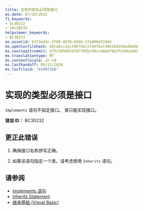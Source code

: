 ```yaml
---
title: 实现的类型必须是接口
ms.date: 07/20/2015
f1_keywords:
- bc30232
- vbc30232
helpviewer_keywords:
- BC30232
ms.assetid: 63f3dd4c-2f99-4070-b506-2fa808df24d4
ms.openlocfilehash: b8ca0cca1c3967ddc5fd47baf49019d39ded0a6b
ms.sourcegitcommit: bf5c5850654187705bc94cc40ebfb62fe346ab02
ms.translationtype: MT
ms.contentlocale: zh-CN
ms.lasthandoff: 09/23/2020
ms.locfileid: "91097340"
---
```

# <a name="implemented-type-must-be-an-interface"></a>实现的类型必须是接口

`Implements` 语句不指定接口。 类只能实现接口。  
  
 **错误 ID：** BC30232  
  
## <a name="to-correct-this-error"></a>更正此错误  
  
1. 确保接口名称拼写正确。  
  
2. 如果该语句指定一个类，请考虑使用 `Inherits` 语句。  
  
## <a name="see-also"></a>请参阅

- [Implements 语句](../language-reference/statements/implements-statement.md)
- [Inherits Statement](../language-reference/statements/inherits-statement.md)
- [继承基础 (Visual Basic) ](../programming-guide/language-features/objects-and-classes/inheritance-basics.md)

